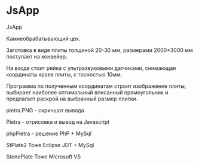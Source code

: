 # JsApp
JsApp

Камнеобрабатывающий цех.

Заготовка в виде плиты толщиной 20-30 мм, размерами 2000*3000 мм 
поступает на конвейер.

На входе стоит рейка с ультразвуковыми датчиками, 
снимающая координаты краев плиты, с тосностью 10мм.

Программа по полученным координатам строит изображение плиты, 
выбирает наиболее оптимальный вписанный прямоугольник 
и предлагает раскрой на выбранный размер плитки.


pietra.PNG  - скриншот вывода

Pietra - отрисовка и вывод на Javascript

phpPietra  - решение PhP + MySql

StPlate2  Тоже Eclipse JDT + MySql

StonePlate  Тоже  Microsoft VS 
